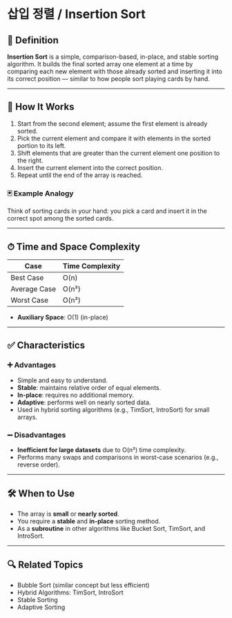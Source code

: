 # 삽입 정렬 / Insertion Sort

## 📌 Definition

**Insertion Sort** is a simple, comparison-based, in-place, and stable sorting algorithm. It builds the final sorted array one element at a time by comparing each new element with those already sorted and inserting it into its correct position — similar to how people sort playing cards by hand.

---

## 🧠 How It Works

1. Start from the second element; assume the first element is already sorted.
2. Pick the current element and compare it with elements in the sorted portion to its left.
3. Shift elements that are greater than the current element one position to the right.
4. Insert the current element into the correct position.
5. Repeat until the end of the array is reached.

### 🃏 Example Analogy

Think of sorting cards in your hand: you pick a card and insert it in the correct spot among the sorted cards.

---

## ⏱ Time and Space Complexity

| Case         | Time Complexity |
|--------------|-----------------|
| Best Case    | O(n)            |
| Average Case | O(n²)           |
| Worst Case   | O(n²)           |

- **Auxiliary Space**: O(1) (in-place)

---

## ✅ Characteristics

### ➕ Advantages
- Simple and easy to understand.
- **Stable**: maintains relative order of equal elements.
- **In-place**: requires no additional memory.
- **Adaptive**: performs well on nearly sorted data.
- Used in hybrid sorting algorithms (e.g., TimSort, IntroSort) for small arrays.

### ➖ Disadvantages
- **Inefficient for large datasets** due to O(n²) time complexity.
- Performs many swaps and comparisons in worst-case scenarios (e.g., reverse order).

---

## 🛠 When to Use

- The array is **small** or **nearly sorted**.
- You require a **stable** and **in-place** sorting method.
- As a **subroutine** in other algorithms like Bucket Sort, TimSort, and IntroSort.

---

## 🔍 Related Topics

- Bubble Sort (similar concept but less efficient)
- Hybrid Algorithms: TimSort, IntroSort
- Stable Sorting
- Adaptive Sorting